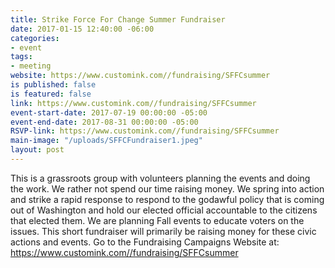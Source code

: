 ```yaml
---
title: Strike Force For Change Summer Fundraiser
date: 2017-01-15 12:40:00 -06:00
categories:
- event
tags:
- meeting
website: https://www.customink.com//fundraising/SFFCsummer
is published: false
is featured: false
link: https://www.customink.com//fundraising/SFFCsummer
event-start-date: 2017-07-19 00:00:00 -05:00
event-end-date: 2017-08-31 00:00:00 -05:00
RSVP-link: https://www.customink.com//fundraising/SFFCsummer
main-image: "/uploads/SFFCFundraiser1.jpeg"
layout: post
---
```


This is a grassroots group with volunteers planning the events and doing the work. We rather not spend our time raising money. We spring into action and strike a rapid response to respond to the godawful policy that is coming out of Washington and hold our elected official accountable to the citizens that elected them. We are planning Fall events to educate voters on the issues. This short fundraiser will primarily  be raising money for these civic actions and events. Go to the Fundraising Campaigns Website at:   
https://www.customink.com//fundraising/SFFCsummer 